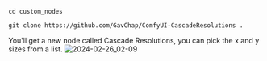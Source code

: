`cd custom_nodes`

`git clone https://github.com/GavChap/ComfyUI-CascadeResolutions .`

You'll get a new node called Cascade Resolutions, you can pick the x and y sizes from a list.
![2024-02-26_02-09](https://github.com/al-swaiti/ComfyUI-CascadeResolutions/assets/95714669/791e4702-43c6-4470-9154-18b3da608683)
